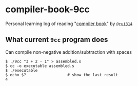 # compiler-book-9cc

Personal learning log of reading "[compiler book](https://www.sigbus.info/compilerbook)" by [`@rui314`](https://twitter.com/rui314)

## What current `9cc` program does

Can compile non-negative addition/subtraction with spaces
```
$ ./9cc "3 + 2 - 1" > assembled.s
$ cc -o executable assembled.s
$ ./executable
$ echo $?                  # show the last result
4
```
